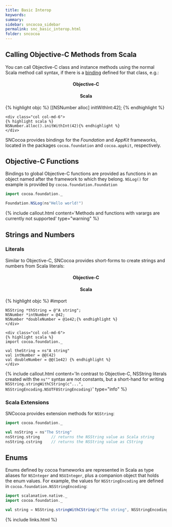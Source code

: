 ```yaml
---
title: Basic Interop
keywords:
summary:
sidebar: sncocoa_sidebar
permalink: snc_basic_interop.html
folder: sncocoa
---
```


## Calling Objective-C Methods from Scala
You can call Objective-C class and instance methods using the normal Scala method call syntax,
if there is a [binding](snc_create_binding.html) defined for that class, e.g.:

<div class="container-fluid comparison">
  <div class="row">
    <div class="col col-md-6">
      <h4 style="text-align:center">Objective-C</h4>
    </div>
    <div class="col col-md-6">
      <h4 style="text-align:center">Scala</h4>
    </div>
  </div>
  
  <div class="row">
    <div class="col col-md-6">
    {% highlight objc %}
    [[NSNumber alloc] initWithInt:42]; {% endhighlight %}
    </div>
    
    <div class="col col-md-6">
    {% highlight scala %}
    NSNumber.alloc().initWithInt(42){% endhighlight %}
    </div>
  </div>
</div>  

SNCocoa provides bindings for the *Foundation* and *AppKit* frameworks, located in the packages `cocoa.foundation`
and `cocoa.appkit`, respectively.

## Objective-C Functions
Bindings to global Objective-C functions are provided as functions in an object named after the framework to which they belong.
`NSLog()` for example is provided by `cocoa.foundation.Foundation`
```scala
import cocoa.foundation._

Foundation.NSLog(ns"Hello world!")
```  

{% include callout.html content='Methods and functions with varargs are currently not supported' type="warning" %}

## Strings and Numbers
### Literals
Similar to Objective-C, SNCocoa provides short-forms to create strings and numbers from Scala literals:
 <div class="container-fluid comparison">
  <div class="row">
    <div class="col col-md-6">
      <h4 style="text-align:center">Objective-C</h4>
    </div>
    <div class="col col-md-6">
      <h4 style="text-align:center">Scala</h4>
    </div>
  </div>
  
  <div class="row">
    <div class="col col-md-6">
    {% highlight objc %}
    #import <Cocoa/Cocoa.h>
    
    NSString *thString = @"A string";
    NSNumber *intNumber = @42; 
    NSNumber *doubleNumber = @1e42;{% endhighlight %}
    </div>
    
    <div class="col col-md-6">
    {% highlight scala %}
    import cocoa.foundation._
    
    val theString = ns"A string"
    val intNumber = @@(42)
    val doubleNumber = @@(1e42) {% endhighlight %}
    </div>
  </div>
</div>  

{% include callout.html content='In contrast to Objective-C, NSString literals created with the `ns""` syntax are
not constants, but a short-hand for writing `NSString.stringWithCString(c"...", NSStringEncoding.NSUTF8StringEncoding)`' type="info" %}

### Scala Extensions
SNCocoa provides extension methods for `NSString`:
```scala
import cocoa.foundation._

val nsString = ns"The String"
nsString.string     // returns the NSString value as Scala string
nsString.cstring    // returns the NSString value as CString
```

## Enums
Enums defined by cocoa frameworks are represented in Scala as type aliases for `NSInteger` and `NSUInteger`,
plus a companion object that holds the enum values. For example, the values for `NSStringEncoding` are defined
in `cocoa.foundation.NSStringEncoding`: 
```scala
import scalanative.native._
import cocoa.foundation._

val string = NSString.stringWithCString(c"The string", NSStringEncoding.NSUTF8StringEncoding)
``` 
{% include links.html %}
